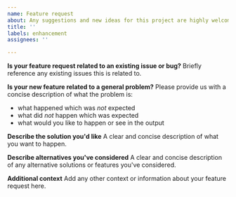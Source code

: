 ```yaml
---
name: Feature request
about: Any suggestions and new ideas for this project are highly welcome!
title: ''
labels: enhancement
assignees: ''

---
```


**Is your feature request related to an existing issue or bug?**
Briefly reference any existing issues this is related to.

**Is your new feature related to a general problem?**
Please provide us with a concise description of what the problem is:
- what happened which was *not* expected
- what did *not* happen which was expected
- what would you like to happen or see in the output

**Describe the solution you'd like**
A clear and concise description of what you want to happen.

**Describe alternatives you've considered**
A clear and concise description of any alternative solutions or features you've considered.

**Additional context**
Add any other context or information about your feature request here.
